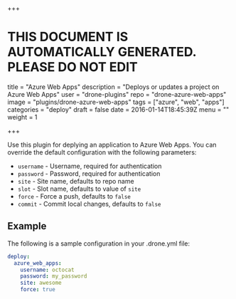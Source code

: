 +++

# THIS DOCUMENT IS AUTOMATICALLY GENERATED. PLEASE DO NOT EDIT

title = "Azure Web Apps"
description = "Deploys or updates a project on Azure Web Apps"
user = "drone-plugins"
repo = "drone-azure-web-apps"
image = "plugins/drone-azure-web-apps"
tags = ["azure", "web", "apps"]
categories = "deploy"
draft = false
date = 2016-01-14T18:45:39Z
menu = ""
weight = 1

+++

Use this plugin for deplying an application to Azure Web Apps. You can override
the default configuration with the following parameters:

* `username` - Username, required for authentication
* `password` - Password, required for authentication
* `site` - Site name, defaults to repo name
* `slot` - Slot name, defaults to value of `site`
* `force` - Force a push, defaults to `false`
* `commit` - Commit local changes, defaults to `false`

## Example

The following is a sample configuration in your .drone.yml file:

```yaml
deploy:
  azure_web_apps:
    username: octocat
    password: my_password
    site: awesome
    force: true
```

